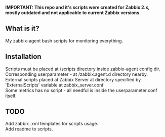**IMPORTANT: This repo and it's scripts were created for Zabbix 2.x, mostly outdated and not applicable to current Zabbix versions.**


What is it?
-------------
My zabbix-agent bash scripts for monitoring everything.

Installation
-------------
Scripts must be placed at /scripts directory inside zabbix-agent config dir.  
Corresponding userparameter - at /zabbix.agent.d directory nearby.  
External scripts placed at Zabbix Server at directory specified by 'ExternalScripts' variable at zabbix_server.conf  
Some metrics has no script - all needful is inside the userparameter.conf itself.  


TODO
-------------
Add zabbix .xml templates for scripts usage.  
Add readme to scripts.
